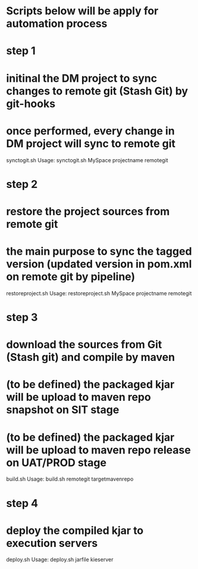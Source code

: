 # Scripts below will be apply for automation process 

# step 1
# initinal the DM project to sync changes to remote git (Stash Git) by git-hooks
# once performed, every change in DM project will sync to remote git
synctogit.sh
Usage: synctogit.sh MySpace projectname remotegit

# step 2
# restore the project sources from remote git
# the main purpose to sync the tagged version (updated version in pom.xml on remote git by pipeline)
restoreproject.sh
Usage: restoreproject.sh MySpace projectname remotegit

# step 3
# download the sources from Git (Stash git) and compile by maven
# (to be defined) the packaged kjar will be upload to maven repo snapshot on SIT stage
# (to be defined) the packaged kjar will be upload to maven repo release on UAT/PROD stage
build.sh
Usage: build.sh remotegit targetmavenrepo

# step 4
# deploy the compiled kjar to execution servers
deploy.sh
Usage: deploy.sh jarfile kieserver

